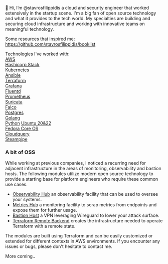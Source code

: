 
👋 Hi, I’m @stavrosfilippidis a cloud and security engineer that worked extensively in the 
startup scene. I'm a big fan of open source technology and what it provides to the tech world. 
My specialties are building and securing cloud infrastructure and working with innovative teams on 
meaningful technology. 

Some resources that inspired me:   
https://github.com/stavrosfilippidis/booklist 

Technologies I've worked with:   
[AWS](https://aws.amazon.com/)  
[Hashicorp Stack](https://www.hashicorp.com/solutions)  
[Kubernetes](https://kubernetes.io/)   
[Ansible](https://www.ansible.com/)    
[Terraform](https://www.terraform.io/)  
[Grafana](https://grafana.com/)   
[Fluentd](https://www.fluentd.org/)   
[Prometheus](https://prometheus.io/)     
[Suricata](https://suricata.io/)   
[Falco](https://falco.org/)      
[Postgres](https://www.postgresql.org/)    
[Golang](https://go.dev/)  
[Python](https://docs.python.org/3/)
[Ubuntu 20&22](https://ubuntu.com/)   
[Fedora Core OS](https://docs.fedoraproject.org/en-US/fedora-coreos/)   
[Cloudquery](https://www.cloudquery.io/)  
[Steampipe](https://steampipe.io/)  


### A bit of OSS 

While working at previous companies, I noticed a recurring need for 
adjacent infrastructure in the areas of monitoring, observability and bastion hosts. 
The following modules utilize modern open source technology to provide a 
starting base for platform engineers who require these common use cases.

  - [Observability Hub](https://github.com/stavrosfilippidis/tf_aws_observability_hub) an observability facility that can be used to oversee your systems.
  - [Metrics Hub](https://github.com/stavrosfilippidis/tf_aws_metrics_collector) a monitoring facility to scrap metrics from endpoints and expose them for further usage. 
  - [Bastion Host](https://github.com/stavrosfilippidis/tf_aws_wireguard_vpn) a VPN leveraging Wireguard to lower your attack surface.
  - [Terraform Remote Backend](https://github.com/stavrosfilippidis/tf_aws_s3_remote_terraform_backend) creates the infrastructure needed to operate Terraform with a remote state.


The modules are built using Terraform and can be easily customized or extended for different contexts in AWS environments.
If you encounter any issues or bugs, please don't hesitate to contact me. 
  

More coming.. 

